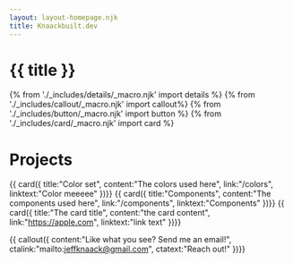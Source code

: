 ```yaml
---
layout: layout-homepage.njk
title: Knaackbuilt.dev
---
```

# {{ title }}

{% from './_includes/details/_macro.njk' import details %}
{% from './_includes/callout/_macro.njk' import callout%}
{% from './_includes/button/_macro.njk' import button %}
{% from './_includes/card/_macro.njk' import card %}

# Projects
{{ card({ 
    title:"Color set",
    content:"The colors used here",
    link:"/colors",
    linktext:"Color meeeee"
})}}
{{ card({ 
    title:"Components",
    content:"The components used here",
    link:"/components",
    linktext:"Components"
})}}
{{ card({ 
    title:"The card title",
    content:"the card content",
    link:"https://apple.com",
    linktext:"link text"
})}}

{{ callout({ 
    content:"Like what you see? Send me an email!",
    ctalink:"mailto:jeffknaack@gmail.com",
    ctatext:"Reach out!"
})}}


